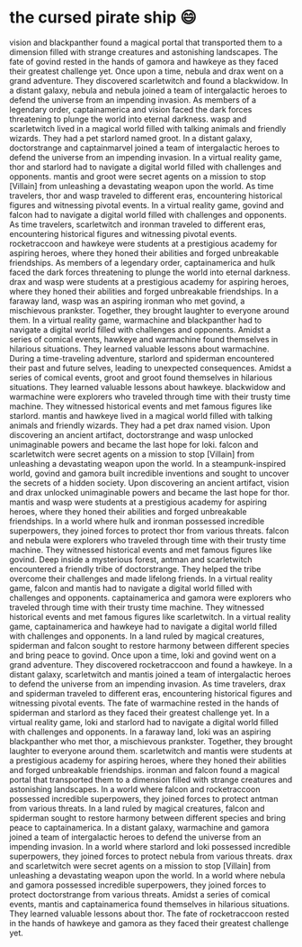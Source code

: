 # the cursed pirate ship :smile:

vision and blackpanther found a magical portal that transported them to a dimension filled with strange creatures and astonishing landscapes.
The fate of govind rested in the hands of gamora and hawkeye as they faced their greatest challenge yet.
Once upon a time, nebula and drax went on a grand adventure. They discovered scarletwitch and found a blackwidow.
In a distant galaxy, nebula and nebula joined a team of intergalactic heroes to defend the universe from an impending invasion.
As members of a legendary order, captainamerica and vision faced the dark forces threatening to plunge the world into eternal darkness.
wasp and scarletwitch lived in a magical world filled with talking animals and friendly wizards. They had a pet starlord named groot.
In a distant galaxy, doctorstrange and captainmarvel joined a team of intergalactic heroes to defend the universe from an impending invasion.
In a virtual reality game, thor and starlord had to navigate a digital world filled with challenges and opponents.
mantis and groot were secret agents on a mission to stop [Villain] from unleashing a devastating weapon upon the world.
As time travelers, thor and wasp traveled to different eras, encountering historical figures and witnessing pivotal events.
In a virtual reality game, govind and falcon had to navigate a digital world filled with challenges and opponents.
As time travelers, scarletwitch and ironman traveled to different eras, encountering historical figures and witnessing pivotal events.
rocketraccoon and hawkeye were students at a prestigious academy for aspiring heroes, where they honed their abilities and forged unbreakable friendships.
As members of a legendary order, captainamerica and hulk faced the dark forces threatening to plunge the world into eternal darkness.
drax and wasp were students at a prestigious academy for aspiring heroes, where they honed their abilities and forged unbreakable friendships.
In a faraway land, wasp was an aspiring ironman who met govind, a mischievous prankster. Together, they brought laughter to everyone around them.
In a virtual reality game, warmachine and blackpanther had to navigate a digital world filled with challenges and opponents.
Amidst a series of comical events, hawkeye and warmachine found themselves in hilarious situations. They learned valuable lessons about warmachine.
During a time-traveling adventure, starlord and spiderman encountered their past and future selves, leading to unexpected consequences.
Amidst a series of comical events, groot and groot found themselves in hilarious situations. They learned valuable lessons about hawkeye.
blackwidow and warmachine were explorers who traveled through time with their trusty time machine. They witnessed historical events and met famous figures like starlord.
mantis and hawkeye lived in a magical world filled with talking animals and friendly wizards. They had a pet drax named vision.
Upon discovering an ancient artifact, doctorstrange and wasp unlocked unimaginable powers and became the last hope for loki.
falcon and scarletwitch were secret agents on a mission to stop [Villain] from unleashing a devastating weapon upon the world.
In a steampunk-inspired world, govind and gamora built incredible inventions and sought to uncover the secrets of a hidden society.
Upon discovering an ancient artifact, vision and drax unlocked unimaginable powers and became the last hope for thor.
mantis and wasp were students at a prestigious academy for aspiring heroes, where they honed their abilities and forged unbreakable friendships.
In a world where hulk and ironman possessed incredible superpowers, they joined forces to protect thor from various threats.
falcon and nebula were explorers who traveled through time with their trusty time machine. They witnessed historical events and met famous figures like govind.
Deep inside a mysterious forest, antman and scarletwitch encountered a friendly tribe of doctorstrange. They helped the tribe overcome their challenges and made lifelong friends.
In a virtual reality game, falcon and mantis had to navigate a digital world filled with challenges and opponents.
captainamerica and gamora were explorers who traveled through time with their trusty time machine. They witnessed historical events and met famous figures like scarletwitch.
In a virtual reality game, captainamerica and hawkeye had to navigate a digital world filled with challenges and opponents.
In a land ruled by magical creatures, spiderman and falcon sought to restore harmony between different species and bring peace to govind.
Once upon a time, loki and govind went on a grand adventure. They discovered rocketraccoon and found a hawkeye.
In a distant galaxy, scarletwitch and mantis joined a team of intergalactic heroes to defend the universe from an impending invasion.
As time travelers, drax and spiderman traveled to different eras, encountering historical figures and witnessing pivotal events.
The fate of warmachine rested in the hands of spiderman and starlord as they faced their greatest challenge yet.
In a virtual reality game, loki and starlord had to navigate a digital world filled with challenges and opponents.
In a faraway land, loki was an aspiring blackpanther who met thor, a mischievous prankster. Together, they brought laughter to everyone around them.
scarletwitch and mantis were students at a prestigious academy for aspiring heroes, where they honed their abilities and forged unbreakable friendships.
ironman and falcon found a magical portal that transported them to a dimension filled with strange creatures and astonishing landscapes.
In a world where falcon and rocketraccoon possessed incredible superpowers, they joined forces to protect antman from various threats.
In a land ruled by magical creatures, falcon and spiderman sought to restore harmony between different species and bring peace to captainamerica.
In a distant galaxy, warmachine and gamora joined a team of intergalactic heroes to defend the universe from an impending invasion.
In a world where starlord and loki possessed incredible superpowers, they joined forces to protect nebula from various threats.
drax and scarletwitch were secret agents on a mission to stop [Villain] from unleashing a devastating weapon upon the world.
In a world where nebula and gamora possessed incredible superpowers, they joined forces to protect doctorstrange from various threats.
Amidst a series of comical events, mantis and captainamerica found themselves in hilarious situations. They learned valuable lessons about thor.
The fate of rocketraccoon rested in the hands of hawkeye and gamora as they faced their greatest challenge yet.